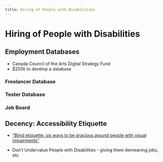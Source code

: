 ```yaml
---
title: Hiring of People with Disabilities
---
```

# Hiring of People with Disabilities

## Employment Databases
- Canada Council of the Arts Digital Strategy Fund
- $250k to develop a database 

### Freelancer Database

### Tester Database

### Job Board

## Decency: Accessibility Etiquette
- [“Blind etiquette: six ways to be gracious around people with visual impairments”](https://www.perkins.org/stories/blind-etiquette-six-ways-to-be-gracious-around-people-with-visual-impairments)

- Don't Undervalue People with Disabilities - giving them demeaning jobs, etc
